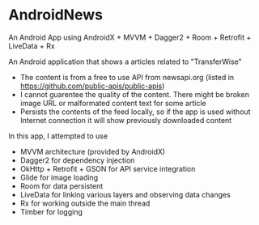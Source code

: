 # AndroidNews
An Android App using AndroidX + MVVM + Dagger2 + Room + Retrofit + LiveData + Rx


An Android application that shows a articles related to "TransferWise"
- The content is from a free to use API from newsapi.org (listed in https://github.com/public-apis/public-apis)
- I cannot guarentee the quality of the content. There might be broken image URL or malformated content text for some article
- Persists the contents of the feed locally, so if the app is used without Internet connection it will show previously downloaded content

In this app, I attempted to use
- MVVM architecture (provided by AndroidX)
- Dagger2 for dependency injection
- OkHttp + Retrofit + GSON for API service integration
- Glide for image loading
- Room for data persistent
- LiveData for linking various layers and observing data changes
- Rx for working outside the main thread
- Timber for logging
